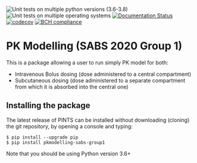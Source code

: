 ![Unit tests on multiple python versions (3.6-3.8)](https://github.com/SABS-Group-1/pkmodelling/workflows/Run%20unit%20tests%20with%20all%20supported%20python%20versions%20(3.6-3.8)/badge.svg)
![Unit tests on multiple operating systems](https://github.com/SABS-Group-1/pkmodelling/workflows/Unit%20tests%20(OS%20versions)/badge.svg)
[![Documentation Status](https://readthedocs.org/projects/pkmodelling/badge/?version=latest)](https://pkmodelling.readthedocs.io/en/latest/?badge=latest)
[![codecov](https://codecov.io/gh/SABS-Group-1/pkmodelling/branch/master/graph/badge.svg?token=05UPUHBXCN)](undefined)
[![BCH compliance](https://bettercodehub.com/edge/badge/SABS-Group-1/pkmodelling?branch=master)](https://bettercodehub.com/)

# PK Modelling (SABS 2020 Group 1)

This is a package allowing a user to run simply PK model for both:
- Intravenous Bolus dosing (dose administered to a central compartment)
- Subcutaneous dosing (dose administered to a separate compartment from which it is absorbed into the central one)

## Installing the package

The latest release of PINTS can be installed without downloading (cloning) the git repository, by opening a console and typing:
```
$ pip install --upgrade pip
$ pip install pkmodelling-sabs-group1
```
Note that you should be using Python version 3.6+

